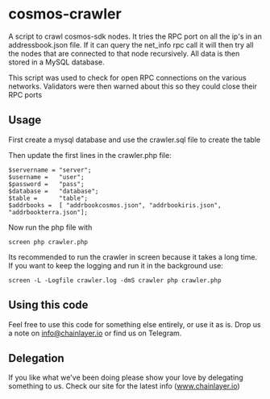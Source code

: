 # cosmos-crawler
A script to crawl cosmos-sdk nodes. It tries the RPC port on all the ip's in an addressbook.json file. If it can query the net_info rpc call it will then try all the nodes that are connected to that node recursively. All data is then stored in a MySQL database.

This script was used to check for open RPC connections on the various networks. Validators were then warned about this so they could close their RPC ports

## Usage
First create a mysql database and use the crawler.sql file to create the table

Then update the first lines in the crawler.php file:

```
$servername = "server";
$username =   "user";
$password =   "pass";
$database =   "database";
$table =      "table";
$addrbooks =  [ "addrbookcosmos.json", "addrbookiris.json", "addrbookterra.json"];
```

Now run the php file with
``` 
screen php crawler.php 
```

Its recommended to run the crawler in screen because it takes a long time. If you want to keep the logging and run it in the background use:
``` 
screen -L -Logfile crawler.log -dmS crawler php crawler.php 
```

## Using this code
Feel free to use this code for something else entirely, or use it as is. Drop us a note on info@chainlayer.io or find us on Telegram.

## Delegation
If you like what we've been doing please show your love by delegating something to us. Check our site for the latest info (www.chainlayer.io)

